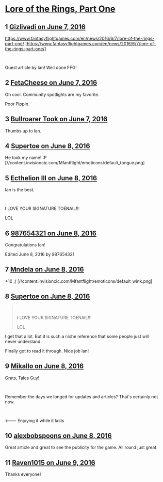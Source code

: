 # [Lore of the Rings, Part One](https://community.fantasyflightgames.com/topic/222062-lore-of-the-rings-part-one/)

## 1 [Gizlivadi on June 7, 2016](https://community.fantasyflightgames.com/topic/222062-lore-of-the-rings-part-one/?do=findComment&comment=2256393)

https://www.fantasyflightgames.com/en/news/2016/6/7/lore-of-the-rings-part-one/ [https://www.fantasyflightgames.com/en/news/2016/6/7/lore-of-the-rings-part-one/]

 

Guest article by Ian! Well done FFG!

## 2 [FetaCheese on June 7, 2016](https://community.fantasyflightgames.com/topic/222062-lore-of-the-rings-part-one/?do=findComment&comment=2256399)

Oh cool. Community spotlights are my favorite.

Poor Pippin.

## 3 [Bullroarer Took on June 7, 2016](https://community.fantasyflightgames.com/topic/222062-lore-of-the-rings-part-one/?do=findComment&comment=2256419)

Thumbs up to Ian.

## 4 [Supertoe on June 8, 2016](https://community.fantasyflightgames.com/topic/222062-lore-of-the-rings-part-one/?do=findComment&comment=2256502)

He took my name! :P [//content.invisioncic.com/Mfantflight/emoticons/default_tongue.png]

## 5 [Ecthelion III on June 8, 2016](https://community.fantasyflightgames.com/topic/222062-lore-of-the-rings-part-one/?do=findComment&comment=2256794)

Ian is the best.

 

I LOVE YOUR SIGNATURE TOENAIL!!!

LOL

## 6 [987654321 on June 8, 2016](https://community.fantasyflightgames.com/topic/222062-lore-of-the-rings-part-one/?do=findComment&comment=2256894)

Congratulations Ian!

Edited June 8, 2016 by 987654321

## 7 [Mndela on June 8, 2016](https://community.fantasyflightgames.com/topic/222062-lore-of-the-rings-part-one/?do=findComment&comment=2257531)

+10 ;) [//content.invisioncic.com/Mfantflight/emoticons/default_wink.png]

## 8 [Supertoe on June 8, 2016](https://community.fantasyflightgames.com/topic/222062-lore-of-the-rings-part-one/?do=findComment&comment=2257653)

>  
> 
> I LOVE YOUR SIGNATURE TOENAIL!!!
> 
> LOL

I get that a lot. But it is such a niche reference that some people just will never understand.

Finally got to read it through. Nice job Ian!

## 9 [Mikallo on June 8, 2016](https://community.fantasyflightgames.com/topic/222062-lore-of-the-rings-part-one/?do=findComment&comment=2258055)

Grats, Tales Guy!

 

Remember the days we longed for updates and articles? That's certainly not now. 

 

<--- Enjoying it while it lasts

## 10 [alexbobspoons on June 8, 2016](https://community.fantasyflightgames.com/topic/222062-lore-of-the-rings-part-one/?do=findComment&comment=2258182)

Great article and great to see the publicity for the game. All round just great.

## 11 [Raven1015 on June 9, 2016](https://community.fantasyflightgames.com/topic/222062-lore-of-the-rings-part-one/?do=findComment&comment=2260108)

Thanks everyone!

